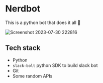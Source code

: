# Nerdbot
This is a python bot that does it all 💫

![Screenshot 2023-07-30 222816](https://github.com/Ananya2001-an/Nerdbot/assets/55504616/75e34aa9-4243-4122-b137-50da23589ee5)

## Tech stack
- Python
- `slack-bolt` python SDK to build slack bot
- Git
- Some random APIs
